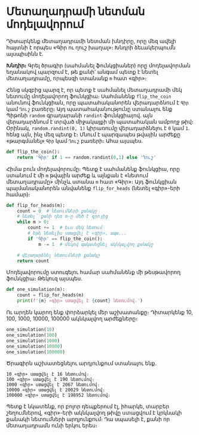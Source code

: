 # Մետաղադրամի նետման մոդելավորում

Դիտարկենք մետաղադրամի նետման խնդիրը, որը մեզ ավելի հայտնի
է որպես «Գիր ու ղուշ խաղալ»։ Խնդրի ձեւակերպումն այսպիսինն է.

__Խնդիր։__ Գրել ծրագիր (սահմանել ֆունկցիաներ) որը մոդելավորման
եղանակով պարզում է, թե քանի' անգամ պետք է նետել մետաղադրամը,
որպեսզի ստանանք `m` հատ «գիր»։

Հենց սկզբից պարզ է, որ պետք է սահմանել մետաղադրամի մեկ նետումը
մոդելավորող ֆունկցիա։ Սահմանենք `flip_the_coin` անունով ֆունկցիան,
որը պատահականորեն վերադարձնում է `Գիր` կամ `Ղուշ` բառերը։ Այդ
պատահականությունը ստանալու ենք Պիթոնի `random` գրադարանի 
`randint` ֆունկցիայով. այն վերադարձնում է տրված միջակայքի մի
պատահական ամբողջ թիվ։ Օրինակ, `random.randint(0, 1)` կիրառումը
վերադարձնելու է `0` կամ `1`. հենց այն, ինչ մեզ պետք է։ Մնում է
պարզապես թվային արժեքը «թարգմանել» `Գիր` կամ `Ղուշ` բառերի։
Ահա այսպես.

```Python
def flip_the_coin():
    return 'Գիր' if 1 == random.randint(0,1) else 'Ղուշ'
```

Հիմա բուն մոդելավորումը։ Պետք է սահմանենք ֆունկցիա, որը ստանում
է մի `m` թվային արժեք և այնքան է «նետում մետաղադրամը» մինչև
ստանա `m` հատ «Գիր»։ Այդ ֆունկցիան պայմանականորեն անվանենք
`flip_for_heads` (նետել «գիր»-երի համար)։

```Python
def flip_for_heads(m):
    count = 0  # նետումների քանակը 
    # նետել՝ քանի դեռ m-ը մեծ է զրոյից
    while m > 0:
        count += 1  # եւս մեկ նետում
        # եթե նետելիս ստացվել է «գիր», ապա...
        if 'Գիր' == flip_the_coin():
            m -= 1  # մեկով պակասեցնել ակնկալվող քանակը

    # վերադարձնել նետումների քանակը
    return count
```

Մոդելավորումը ստուգելու համար սահմանենք մի թեսթավորող ֆունկցիա։
Թեկուզ այսպես.

```Python
def one_simulation(m):
    count = flip_for_heads(m)
    print(f'{m} «գիր» ստացվել է {count} նետումով։')
```

Ու արդեն կարող ենք փորձարկել մեր աշխատանքը։ Դիտարկենք
10, 100, 1000, 10000, 100000 ակնկալվող արժեքները։

```Python
one_simulation(10)
one_simulation(100)
one_simulation(1000)
one_simulation(10000)
one_simulation(100000)
```

Ծրագիրն աշխատեցնելու արդյունքում ստանալու ենք.

```
10 «գիր» ստացվել է 16 նետումով։
100 «գիր» ստացվել է 190 նետումով։
1000 «գիր» ստացվել է 2067 նետումով։
10000 «գիր» ստացվել է 20029 նետումով։
100000 «գիր» ստացվել է 198952 նետումով։
```

Պետք է նկատենք, որ բոլոր դեպքերում էլ, իհարկե, տարբեր 
շեղումներով, «գիր»-երի ակնկալվող թիվը ստացվում է կրկնակի
քանակի նետումների արդյունքում։ Դա սպասելի է, քանի որ 
մետաղադրամն ունի երկու երես։
